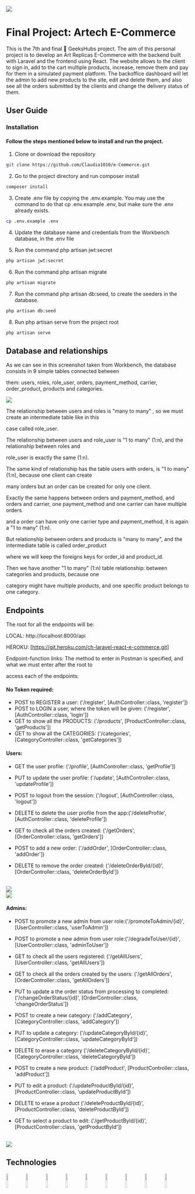 <img src="https://github.com/Claudia1010/Laravel-Project-LFG/blob/main/public/img/geekhubs.png">

# Final Project: Artech E-Commerce

This is the 7th and final  👏  GeeksHubs project. The aim of this personal project is to develop an Art Replicas E-Commerce with the backend built with Laravel and the frontend using React. The website allows to the client to sign in, add to the cart multiple products, increase, remove them and pay for them in a simulated payment platform. The backoffice dashboard will let the admin to add new products to the site, edit and delete them, and also see all the orders submitted by the clients and change the delivery status of them.

## User Guide

### Installation

#### Follow the steps mentioned below to install and run the project.

1. Clone or download the repository
```bash
git clone https://github.com/Claudia1010/e-Commerce.git
```
2. Go to the project directory and run composer install
```bash
composer install
```
3. Create .env file by copying the .env.example. You may use the command to do that cp .env.example .env, but make sure the .env already exists.
```bash
cp .env.example .env
```
4. Update the database name and credentials from the Workbench database, in the .env file

5. Run the command php artisan jwt:secret
```bash
php artisan jwt:secret
```
6. Run the command php artisan migrate
```bash
php artisan migrate
```
7. Run the command php artisan db:seed, to create the seeders in the database.
```bash
php artisan db:seed
```
8. Run php artisan serve from the project root  
```bash
php artisan serve
```


## Database and relationships

As we can see in this screenshot taken from Workbench, the database consists in 9 simple tables connected between

them: users, roles, role_user, orders, payment_method, carrier, order_product, products and categories.

<img src="https://github.com/Claudia1010/e-Commerce/blob/main/public/img/screenshot_ddbb.png">

The relationship between users and roles is "many to many" , so we must create an intermediate table like in this 

case called role_user.

The relationship between users and role_user is "1 to many" (1:n), and the relationship between roles and 

role_user is exactly the same (1:n).

The same kind of relationship has the table users with orders, is "1 to many" (1:n), because one client can create 

many orders but an order can be created for only one client.

Exactly the same happens between orders and payment_method, and orders and carrier, one payment_method and one carrier can have multiple orders 

and a order can have only one carrier type and payment_method, it is again a "1 to many" (1:n).

But relationship between orders and products is "many to many", and the intermediate table is called order_product 

where we will keep the foreigns keys for order_id and product_id.

Then we have another "1 to many" (1:n) table relationship: between categories and products, because one 

category might have multiple products, and one specific product belongs to one category.


## Endpoints

The root for all the endpoints will be:

LOCAL: http://localhost:8000/api

HEROKU: [https://git.heroku.com/ch-laravel-react-e-commerce.git]


Endpoint-function links: The method to enter in Postman is specified, and what we must enter after the root to 

access each of the endpoints:

#### No Token required:

- POST to REGISTER a user: ('/register', [AuthController::class, 'register'])
- POST to LOGIN a user, where the token will be given: ('/register', [AuthController::class, 'login'])
- GET to show all the PRODUCTS: ('/products', [ProductController::class, 'getProducts'])
- GET to show all the CATEGORIES: ('/categories', [CategoryController::class, 'getCategories'])

#### Users:

- GET the user profile: ('/profile', [AuthController::class, 'getProfile'])
- PUT to update the user profile: ('/update', [AuthController::class, 'updateProfile'])
- POST to logout from the session: ('/logout', [AuthController::class, 'logout'])
- DELETE to delete the user profile from the app:('/deleteProfile', [AuthController::class, 'deleteProfile'])

- GET to check all the orders created: ('/getOrders', [OrderController::class, 'getOrders'])
- POST to add a new order: ('/addOrder', [OrderController::class, 'addOrder'])
- DELETE to remove the order created: ('/deleteOrderById/{id}', [OrderController::class, 'deleteOrderById'])

<br/>
<img src="https://github.com/Claudia1010/e-Commerce/blob/main/public/img/screenshot_wkb.jpg">
<br/>
<img src="https://github.com/Claudia1010/e-Commerce/blob/main/public/img/screenshot_postman1.jpg">
<br/>

#### Admins:

- POST to promote a new admin from user role:('/promoteToAdmin/{id}', [UserController::class, 'userToAdmin'])
- POST to promote a new admin from user role:('/degradeToUser/{id}', [UserController::class, 'adminToUser'])
- GET to check all the users registered: ('/getAllUsers', [UserController::class, 'getAllUsers'])

- GET to check all the orders created by the users: ('/getAllOrders', [OrderController::class, 'getAllOrders'])
- PUT to update a the order status from processing to completed: ('/changeOrderStatus/{id}', [OrderController::class, 'changeOrderStatus'])


- POST to create a new category: ('/addCategory', [CategoryController::class, 'addCategory'])
- PUT to update a category: ('/updateCategoryById/{id}', [CategoryController::class, 'updateCategoryById'])
- DELETE to erase a category ('/deleteCategoryById/{id}', [CategoryController::class, 'deleteCategoryById'])

- POST to create a new product: ('/addProduct', [ProductController::class, 'addProduct'])
- PUT to edit a product: ('/updateProductById/{id}', [ProductController::class, 'updateProductById'])
- DELETE to erase a product ('/deleteProductById/{id}', [ProductController::class, 'deleteProductById'])
- GET to select a product to edit: ('/getProductById/{id}', [ProductController::class, 'getProductById'])

<br/>
<img src="https://github.com/Claudia1010/e-Commerce/blob/main/public/img/screenshot_postman.jpg">
<br/>


## Technologies

<code><img width="10%" src="https://www.vectorlogo.zone/logos/heroku/heroku-ar21.svg"></code>
<code><img width="10%" src="https://www.vectorlogo.zone/logos/mysql/mysql-ar21.svg"></code>
<code><img width="10%" src="https://www.vectorlogo.zone/logos/laravel/laravel-ar21.svg"></code>
<code><img width="10%" src="https://www.vectorlogo.zone/logos/php/php-icon.svg"></code>
<code><img width="10%" src="https://www.vectorlogo.zone/logos/getpostman/getpostman-ar21.svg"></code>
<code><img width="10%" src="https://cdn.auth0.com/blog/jwtc/jwt_05.jpg"></code>
<code><img width="10%" src="https://github.com/Claudia1010/teamProjectReact/blob/master/public/img/axios.png"></code>
<code><img width="10%" src="https://github.com/Claudia1010/teamProjectReact/blob/master/public/img/cors.png"></code>
<code><img width="10%" src="https://github.com/Claudia1010/teamProjectReact/blob/master/public/img/doenv.png"></code>